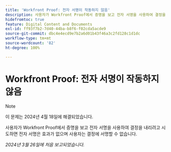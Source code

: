 ```yaml
---
title: 'Workfront Proof: 전자 서명이 작동하지 않음'
description: 사용자가 Workfront Proof에서 증명을 보고 전자 서명을 사용하여 결정을 내리려고 시도하면 전자 서명은 효과가 없으며 사용자는 결정에 서명할 수 없습니다.
hidefromtoc: true
feature: Digital Content and Documents
exl-id: ff93f7b2-7d40-44ba-b8f6-f02cda5acde9
source-git-commit: dbc4e4ecd9e7b2a6d01b43f46a3c2fd128c1d1dc
workflow-type: tm+mt
source-wordcount: '82'
ht-degree: 100%

---
```


# Workfront Proof: 전자 서명이 작동하지 않음

>[!NOTE]
>
>이 문제는 2024년 4월 18일에 해결되었습니다.

<!--wf. wfp-->

사용자가 Workfront Proof에서 증명을 보고 전자 서명을 사용하여 결정을 내리려고 시도하면 전자 서명은 효과가 없으며 사용자는 결정에 서명할 수 없습니다.

_2024년 3월 26일에 처음 보고되었습니다._
